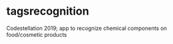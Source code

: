# tagsrecognition
Codestellation 2019; app to recognize chemical components on food/cosmetic products

